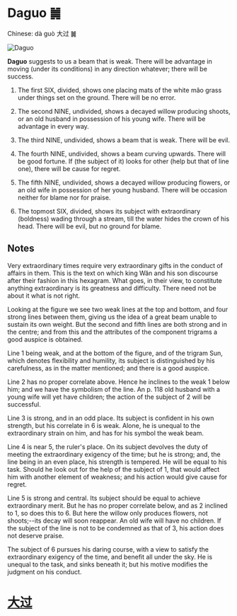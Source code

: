 # Daguo ䷛

Chinese: dà guò 大过 ䷛

![Daguo](https://88o.io/wp-content/uploads/2018/09/28-e5a4a7e8bf87daguo.jpg)

**Daguo** suggests to us a beam that is weak. There will be advantage in moving (under its conditions) in any direction whatever; there will be success.

1. The first SIX, divided, shows one placing mats of the white mâo grass under things set on the ground. There will be no error.

2. The second NINE, undivided, shows a decayed willow producing shoots, or an old husband in possession of his young wife. There will be advantage in every way.

3. The third NINE, undivided, shows a beam that is weak. There will be evil.

4. The fourth NINE, undivided, shows a beam curving upwards. There will be good fortune. If (the subject of it) looks for other (help but that of line one), there will be cause for regret.

5. The fifth NINE, undivided, shows a decayed willow producing flowers, or an old wife in possession of her young husband. There will be occasion neither for blame nor for praise.

6. The topmost SIX, divided, shows its subject with extraordinary (boldness) wading through a stream, till the water hides the crown of his head. There will be evil, but no ground for blame.

## Notes

Very extraordinary times require very extraordinary gifts in the conduct of affairs in them. This is the text on which king Wăn and his son discourse after their fashion in this hexagram. What goes, in their view, to constitute anything extraordinary is its greatness and difficulty. There need not be about it what is not right.

Looking at the figure we see two weak lines at the top and bottom, and four strong lines between them, giving us the idea of a great beam unable to sustain its own weight. But the second and fifth lines are both strong and in the centre; and from this and the attributes of the component trigrams a good auspice is obtained.

Line 1 being weak, and at the bottom of the figure, and of the trigram Sun, which denotes flexibility and humility, its subject is distinguished by his carefulness, as in the matter mentioned; and there is a good auspice.

Line 2 has no proper correlate above. Hence he inclines to the weak 1 below him; and we have the symbolism of the line. An p. 118 old husband with a young wife will yet have children; the action of the subject of 2 will be successful.

Line 3 is strong, and in an odd place. Its subject is confident in his own strength, but his correlate in 6 is weak. Alone, he is unequal to the extraordinary strain on him, and has for his symbol the weak beam.

Line 4 is near 5, the ruler's place. On its subject devolves the duty of meeting the extraordinary exigency of the time; but he is strong; and, the line being in an even place, his strength is tempered. He will be equal to his task. Should he look out for the help of the subject of 1, that would affect him with another element of weakness; and his action would give cause for regret.

Line 5 is strong and central. Its subject should be equal to achieve extraordinary merit. But he has no proper correlate below, and as 2 inclined to 1, so does this to 6. But here the willow only produces flowers, not shoots;--its decay will soon reappear. An old wife will have no children. If the subject of the line is not to be condemned as that of 3, his action does not deserve praise.

The subject of 6 pursues his daring course, with a view to satisfy the extraordinary exigency of the time, and benefit all under the sky. He is unequal to the task, and sinks beneath it; but his motive modifies the judgment on his conduct.

# [大过](./e5a4a7e8bf87daguo_cn.md)
